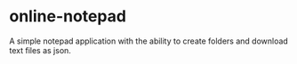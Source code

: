 # online-notepad
A simple notepad application with the ability to create folders and download text files as json.
